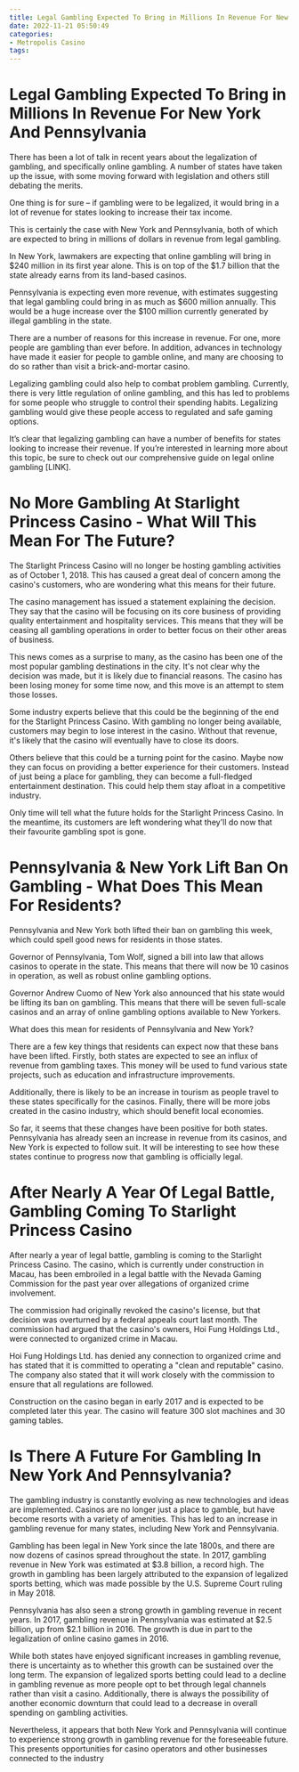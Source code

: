 ```yaml
---
title: Legal Gambling Expected To Bring in Millions In Revenue For New York And Pennsylvania
date: 2022-11-21 05:50:49
categories:
- Metropolis Casino
tags:
---
```



#  Legal Gambling Expected To Bring in Millions In Revenue For New York And Pennsylvania

There has been a lot of talk in recent years about the legalization of gambling, and specifically online gambling. A number of states have taken up the issue, with some moving forward with legislation and others still debating the merits.

One thing is for sure – if gambling were to be legalized, it would bring in a lot of revenue for states looking to increase their tax income.

This is certainly the case with New York and Pennsylvania, both of which are expected to bring in millions of dollars in revenue from legal gambling.

In New York, lawmakers are expecting that online gambling will bring in $240 million in its first year alone. This is on top of the $1.7 billion that the state already earns from its land-based casinos.

Pennsylvania is expecting even more revenue, with estimates suggesting that legal gambling could bring in as much as $600 million annually. This would be a huge increase over the $100 million currently generated by illegal gambling in the state.

There are a number of reasons for this increase in revenue. For one, more people are gambling than ever before. In addition, advances in technology have made it easier for people to gamble online, and many are choosing to do so rather than visit a brick-and-mortar casino.

Legalizing gambling could also help to combat problem gambling. Currently, there is very little regulation of online gambling, and this has led to problems for some people who struggle to control their spending habits. Legalizing gambling would give these people access to regulated and safe gaming options.

It’s clear that legalizing gambling can have a number of benefits for states looking to increase their revenue. If you’re interested in learning more about this topic, be sure to check out our comprehensive guide on legal online gambling [LINK].

#  No More Gambling At Starlight Princess Casino - What Will This Mean For The Future?

The Starlight Princess Casino will no longer be hosting gambling activities as of October 1, 2018. This has caused a great deal of concern among the casino's customers, who are wondering what this means for their future.

The casino management has issued a statement explaining the decision. They say that the casino will be focusing on its core business of providing quality entertainment and hospitality services. This means that they will be ceasing all gambling operations in order to better focus on their other areas of business.

This news comes as a surprise to many, as the casino has been one of the most popular gambling destinations in the city. It's not clear why the decision was made, but it is likely due to financial reasons. The casino has been losing money for some time now, and this move is an attempt to stem those losses.

Some industry experts believe that this could be the beginning of the end for the Starlight Princess Casino. With gambling no longer being available, customers may begin to lose interest in the casino. Without that revenue, it's likely that the casino will eventually have to close its doors.

Others believe that this could be a turning point for the casino. Maybe now they can focus on providing a better experience for their customers. Instead of just being a place for gambling, they can become a full-fledged entertainment destination. This could help them stay afloat in a competitive industry.

Only time will tell what the future holds for the Starlight Princess Casino. In the meantime, its customers are left wondering what they'll do now that their favourite gambling spot is gone.

#  Pennsylvania & New York Lift Ban On Gambling - What Does This Mean For Residents?

Pennsylvania and New York both lifted their ban on gambling this week, which could spell good news for residents in those states.

Governor of Pennsylvania, Tom Wolf, signed a bill into law that allows casinos to operate in the state. This means that there will now be 10 casinos in operation, as well as robust online gambling options.

Governor Andrew Cuomo of New York also announced that his state would be lifting its ban on gambling. This means that there will be seven full-scale casinos and an array of online gambling options available to New Yorkers.

What does this mean for residents of Pennsylvania and New York?

There are a few key things that residents can expect now that these bans have been lifted. Firstly, both states are expected to see an influx of revenue from gambling taxes. This money will be used to fund various state projects, such as education and infrastructure improvements.

Additionally, there is likely to be an increase in tourism as people travel to these states specifically for the casinos. Finally, there will be more jobs created in the casino industry, which should benefit local economies.

So far, it seems that these changes have been positive for both states. Pennsylvania has already seen an increase in revenue from its casinos, and New York is expected to follow suit. It will be interesting to see how these states continue to progress now that gambling is officially legal.

#  After Nearly A Year Of Legal Battle, Gambling Coming To Starlight Princess Casino

After nearly a year of legal battle, gambling is coming to the Starlight Princess Casino. The casino, which is currently under construction in Macau, has been embroiled in a legal battle with the Nevada Gaming Commission for the past year over allegations of organized crime involvement.

The commission had originally revoked the casino's license, but that decision was overturned by a federal appeals court last month. The commission had argued that the casino's owners, Hoi Fung Holdings Ltd., were connected to organized crime in Macau.

Hoi Fung Holdings Ltd. has denied any connection to organized crime and has stated that it is committed to operating a "clean and reputable" casino. The company also stated that it will work closely with the commission to ensure that all regulations are followed.

Construction on the casino began in early 2017 and is expected to be completed later this year. The casino will feature 300 slot machines and 30 gaming tables.

#  Is There A Future For Gambling In New York And Pennsylvania?

The gambling industry is constantly evolving as new technologies and ideas are implemented. Casinos are no longer just a place to gamble, but have become resorts with a variety of amenities. This has led to an increase in gambling revenue for many states, including New York and Pennsylvania.

Gambling has been legal in New York since the late 1800s, and there are now dozens of casinos spread throughout the state. In 2017, gambling revenue in New York was estimated at $3.8 billion, a record high. The growth in gambling has been largely attributed to the expansion of legalized sports betting, which was made possible by the U.S. Supreme Court ruling in May 2018.

Pennsylvania has also seen a strong growth in gambling revenue in recent years. In 2017, gambling revenue in Pennsylvania was estimated at $2.5 billion, up from $2.1 billion in 2016. The growth is due in part to the legalization of online casino games in 2016.

While both states have enjoyed significant increases in gambling revenue, there is uncertainty as to whether this growth can be sustained over the long term. The expansion of legalized sports betting could lead to a decline in gambling revenue as more people opt to bet through legal channels rather than visit a casino. Additionally, there is always the possibility of another economic downturn that could lead to a decrease in overall spending on gambling activities.

Nevertheless, it appears that both New York and Pennsylvania will continue to experience strong growth in gambling revenue for the foreseeable future. This presents opportunities for casino operators and other businesses connected to the industry